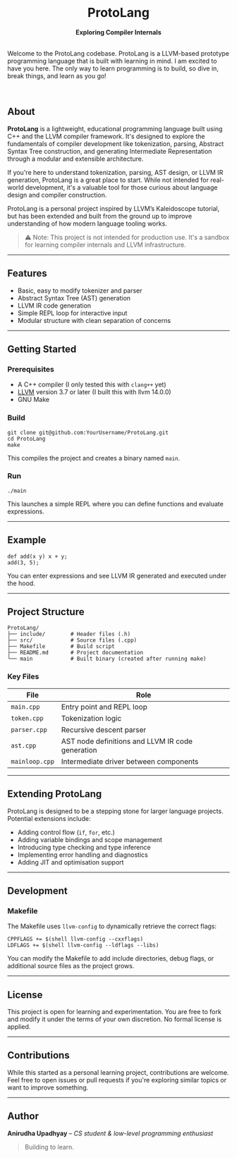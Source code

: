 <div align="center">
  <br>
  <h1>ProtoLang</h1>
  <strong>Exploring Compiler Internals</strong>
</div>
<br>
<p>Welcome to the ProtoLang codebase. ProtoLang is a LLVM-based prototype programming language that is built with learning in mind. I am excited to have you here. The only way to learn programming is to build, so dive in, break things, and learn as you go!</p>
<br>

<h2>About</h2>
<p><strong>ProtoLang</strong> is a lightweight, educational programming language built using C++ and the LLVM compiler framework. It's designed to explore the fundamentals of compiler development like tokenization, parsing, Abstract Syntax Tree construction, and generating Intermediate Representation through a modular and extensible architecture.</p>
<p>If you're here to understand tokenization, parsing, AST design, or LLVM IR generation, ProtoLang is a great place to start. While not intended for real-world development, it's a valuable tool for those curious about language design and compiler construction. </p>
<p>ProtoLang is a personal project inspired by LLVM’s Kaleidoscope tutorial, but has been extended and built from the ground up to improve understanding of how modern language tooling works.</p>
<blockquote>
  ⚠️ Note: This project is not intended for production use. It's a sandbox for learning compiler internals and LLVM infrastructure.
</blockquote>
<hr>

<h2>Features</h2>
<ul>
  <li>Basic, easy to modify tokenizer and parser</li>
  <li>Abstract Syntax Tree (AST) generation</li>
  <li>LLVM IR code generation</li>
  <li>Simple REPL loop for interactive input</li>
  <li>Modular structure with clean separation of concerns</li>
</ul>

<hr>

<h2>Getting Started</h2>

<h3>Prerequisites</h3>
<ul>
  <li>A C++ compiler (I only tested this with <code>clang++</code> yet)</li>
  <li><a href="https://llvm.org/" target="_blank">LLVM</a> version 3.7 or later (I built this with llvm 14.0.0)</li>
  <li>GNU Make</li>
</ul>

<h3>Build</h3>

<pre><code>git clone git@github.com:YourUsername/ProtoLang.git
cd ProtoLang
make
</code></pre>

<p>This compiles the project and creates a binary named <code>main</code>.</p>

<h3>Run</h3>

<pre><code>./main
</code></pre>

<p>This launches a simple REPL where you can define functions and evaluate expressions.</p>

<hr>

<h2>Example</h2>

<pre><code>def add(x y) x + y;
add(3, 5);
</code></pre>

<p>You can enter expressions and see LLVM IR generated and executed under the hood.</p>

<hr>

<h2>Project Structure</h2>

<pre><code>ProtoLang/
├── include/        # Header files (.h)
├── src/            # Source files (.cpp)
├── Makefile        # Build script
├── README.md       # Project documentation
└── main            # Built binary (created after running make)
</code></pre>

<h3>Key Files</h3>

<table>
  <thead>
    <tr>
      <th>File</th>
      <th>Role</th>
    </tr>
  </thead>
  <tbody>
    <tr><td><code>main.cpp</code></td><td>Entry point and REPL loop</td></tr>
    <tr><td><code>token.cpp</code></td><td>Tokenization logic</td></tr>
    <tr><td><code>parser.cpp</code></td><td>Recursive descent parser</td></tr>
    <tr><td><code>ast.cpp</code></td><td>AST node definitions and LLVM IR code generation</td></tr>
    <tr><td><code>mainloop.cpp</code></td><td>Intermediate driver between components</td></tr>
  </tbody>
</table>

<hr>

<h2>Extending ProtoLang</h2>

<p>ProtoLang is designed to be a stepping stone for larger language projects. Potential extensions include:</p>
<ul>
  <li>Adding control flow (<code>if</code>, <code>for</code>, etc.)</li>
  <li>Adding variable bindings and scope management</li>
  <li>Introducing type checking and type inference</li>
  <li>Implementing error handling and diagnostics</li>
  <li>Adding JIT and optimisation support</li>
</ul>

<hr>

<h2>Development</h2>

<h3>Makefile</h3>

<p>The Makefile uses <code>llvm-config</code> to dynamically retrieve the correct flags:</p>

<pre><code>CPPFLAGS += $(shell llvm-config --cxxflags)
LDFLAGS += $(shell llvm-config --ldflags --libs)
</code></pre>

<p>You can modify the Makefile to add include directories, debug flags, or additional source files as the project grows.</p>

<hr>

<h2>License</h2>

<p>This project is open for learning and experimentation. You are free to fork and modify it under the terms of your own discretion. No formal license is applied.</p>

<hr>

<h2>Contributions</h2>

<p>While this started as a personal learning project, contributions are welcome. Feel free to open issues or pull requests if you're exploring similar topics or want to improve something.</p>

<hr>

<h2>Author</h2>

<p><strong>Anirudha Upadhyay</strong> – <em>CS student & low-level programming enthusiast</em></p>

<blockquote>
  Building to learn.
</blockquote>
